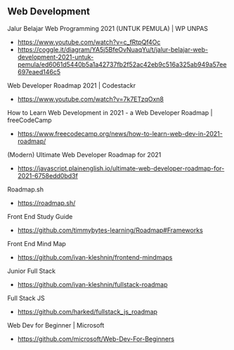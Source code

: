 
## Web Development

Jalur Belajar Web Programming 2021 (UNTUK PEMULA) | WP UNPAS
- https://www.youtube.com/watch?v=c_fRtpQf4Oc
- https://coggle.it/diagram/YA5j5BfeOvNuaqYu/t/jalur-belajar-web-development-2021-untuk-pemula/ed6061d5440b5a1a42737fb2f52ac42eb9c516a325ab949a57ee697eaed146c5

Web Developer Roadmap 2021 | Codestackr
- https://www.youtube.com/watch?v=7k7ETzqOxn8

How to Learn Web Development in 2021 - a Web Developer Roadmap | freeCodeCamp
- https://www.freecodecamp.org/news/how-to-learn-web-dev-in-2021-roadmap/

(Modern) Ultimate Web Developer Roadmap for 2021
- https://javascript.plainenglish.io/ultimate-web-developer-roadmap-for-2021-6758edd0bd3f

Roadmap.sh
- https://roadmap.sh/

Front End Study Guide
- https://github.com/timmybytes-learning/Roadmap#Frameworks

Front End Mind Map
- https://github.com/ivan-kleshnin/frontend-mindmaps

Junior Full Stack
- https://github.com/ivan-kleshnin/fullstack-roadmap

Full Stack JS
- https://github.com/harked/fullstack_js_roadmap


Web Dev for Beginner | Microsoft
- https://github.com/microsoft/Web-Dev-For-Beginners
